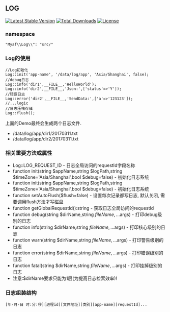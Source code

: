 ## LOG
[![Latest Stable Version](https://poser.pugx.org/cube-group/myaf-log/version)](https://packagist.org/packages/cube-group/myaf-log)
[![Total Downloads](https://poser.pugx.org/cube-group/myaf-log/downloads)](https://packagist.org/packages/cube-group/myaf-log)
[![License](https://poser.pugx.org/cube-group/myaf-log/license)](https://packagist.org/packages/cube-group/myaf-log)
### namespace
```
"Myaf\\Log\\": "src/"
```
### Log的使用
```
//Log初始化
Log::init('app-name', '/data/log/app', 'Asia/Shanghai', false);
//debug日志
Log::info('dir1',__FILE__,'HelloWorld');
Log::info('dir2',__FILE__,'Json:',['status'=>'Y']);
//错误日志
Log::error('dir2',__FILE__,'SendData:',['a'=>'123123']);
//...logic
//日志压栈存储
Log::flush();
```
上面的Demo最终会生成两个日志文件.
* /data/log/app/dir1/20170311.txt
* /data/log/app/dir2/20170311.txt
### 相关重要方法或属性
* Log::LOG_REQUEST_ID - 日志全局访问的requestId字段名称
* function init(string $appName,string $logPath,string $timeZone='Asia/Shanghai',bool $debug=false) - 初始化日志系统
* function init(string $appName,string $logPath,string $timeZone='Asia/Shanghai',bool $debug=false) - 初始化日志系统
* function setAutoFlush($flush=false) - 设置每次记录都写日志, 默认关闭, 需要调用flush方法才写磁盘
* function getGlobalRequestId():string - 获取日志全局访问的requestId
* function debug(string $dirName,string $fileName,...$args) - 打印debug级别的日志
* function info(string $dirName,string $fileName,...$args) - 打印核心级别的日志
* function warn(string $dirName,string $fileName,...$args) - 打印警告级别的日志
* function error(string $dirName,string $fileName,...$args) - 打印错误级别的日志
* function fatal(string $dirName,string $fileName,...$args) - 打印挂掉级别的日志
* 注意:$dirName要求只能为1层(为提高日志检索效率)!
### 日志组装结构
```
[年-月-日 时:分:秒][进程id][文件地址][类别][app-name][requestId]...
```
